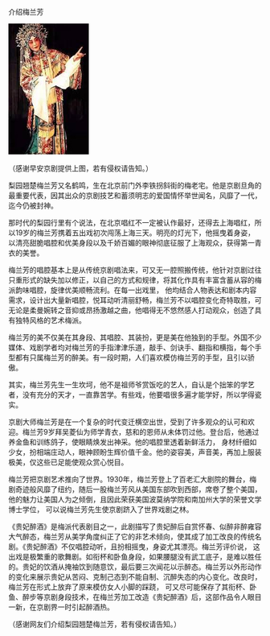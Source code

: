 介绍梅兰芳


![介绍梅兰芳](https://github.com/ywangnccu/ywang/blob/main/images/MeiLanfang.jpg)

（感谢早安京剧提供上图，若有侵权请告知。）

梨园翘楚梅兰芳又名鹤鸣，生在北京前门外李铁拐斜街的梅老宅。他是京剧旦角的最重要代表，因其出众的京剧技艺和蓄须明志的爱国情怀举世闻名，风靡了一代，迄今仍被封神。

那时代的梨园行里有个说法，在北京唱红不一定被认作最好，还得去上海唱红，所以19岁的梅兰芳携着五出戏初次闯荡上海三天。明亮的灯光下，他摇曳着身姿，以清亮甜脆唱腔和优美身段以及千娇百媚的眼神彻底征服了上海观众，获得第一青衣的美誉。

梅兰芳的唱腔基本上是从传统京剧唱法来，可又无一腔照搬传统，他针对京剧过往只重形式的缺失加以修正，以自己的方式和规律，将其化作具有丰富含蓄从容的梅派韵味唱腔，旋律优美顺畅流利。在每一出戏里，
他均结合人物表达和剧本内容需求，设计出大量新唱腔，悦耳动听清丽舒畅，梅兰芳不以唱腔变化奇特取胜，可无论是柔曼婉转之音抑或昂扬激越之曲，他唱得无不悠然感人打动观众，创造了具有独特风格的艺术梅派。

梅兰芳的美不仅美在其身段、其唱腔、其装扮，更是美在他独到的手型。外国不少媒体、戏剧学者均对梅兰芳的手指津津乐道，敲手、剑诀手、翻指和横指，每个手型都有只属梅兰芳的醉美。有一段时期，人们喜欢模仿梅兰芳的手型，且引以骄傲。

其实，梅兰芳先生一生坎坷，他不是祖师爷赏饭吃的艺人，自认是个拙笨的学艺者，没有充分的天才，一直靠苦学。有些戏，他要唱很多遍才能学好，所以学得瓷实。

京剧大师梅兰芳是在一个复杂的时代变迁横空出世，受到了许多观众的认可和欢迎。梅兰芳9岁拜吴菱仙为师学青衣，慈和的恩师从未体罚过他。登台后，他通过养金鱼和训练鸽子，使眼睛焕发出神采。他的唱腔里透着新鲜活力，
身材纤细如少女，扮相端庄动人，眼神顾盼生辉价值千金。他的姿容美，声音美，再加上服装极美，仅这些已足能使观众赏心悦目。

梅兰芳把京剧艺术推向了世界。1930年，梅兰芳登上了百老汇大剧院的舞台，梅剧奇迹般风靡了纽约，随后一股梅兰芳风从美国东部吹到西部，席卷了整个美国，他的魅力让美国人为之倾倒，且因此荣获美国波莫纳学院和南加州大学的荣誉文学博士学位，
可以说梅兰芳先生使京剧跻入了世界戏剧之林。

《贵妃醉酒》是梅派代表剧目之一，此剧描写了贵妃醉后自赏怀春、似醉非醉雍容大气醉态，梅兰芳从美学角度纠正了它的非艺术倾向，使其成了加工改良的传统名剧。《贵妃醉酒》不仅唱腔动听，且扮相摇曳，身姿尤其漂亮。梅兰芳评价说，
这出戏是极繁重的歌舞剧。如衔杯和卧鱼身段，如果腰腿没有武工底子，是难以胜任的。贵妃的饮酒从掩袖饮到随意饮，最后要三次闻花以示醉态。梅兰芳以外形动作的变化来展示贵妃从苦闷、克制己态到不能自制、沉醉失态的内心变化。改良时，梅兰芳在形式上放弃了原来模仿女人小脚的踩跷，
可又尽可能保存了其衔杯、卧鱼、醉步等京剧身段技术，在梅兰芳加工改造《贵妃醉酒》后，这部作品令人眼目一新，在京剧界一时引起醉酒热。


（感谢网友们介绍梨园翘楚梅兰芳，若有侵权请告知。）
